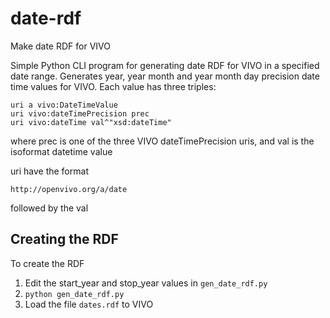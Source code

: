 # date-rdf

Make date RDF for VIVO

Simple Python CLI program for generating date RDF for VIVO in a specified date range.  Generates year, year month and
year month day precision date time values for VIVO.  Each value has three triples:

    uri a vivo:DateTimeValue
    uri vivo:dateTimePrecision prec
    uri vivo:dateTime val^"xsd:dateTime"
    
where prec is one of the three VIVO dateTimePrecision uris, and val is the isoformat datetime value

uri have the format

    http://openvivo.org/a/date
    
followed by the val

## Creating the RDF

To create the RDF

1. Edit the start_year and stop_year values in `gen_date_rdf.py`
2. `python gen_date_rdf.py`
3. Load the file `dates.rdf` to VIVO
